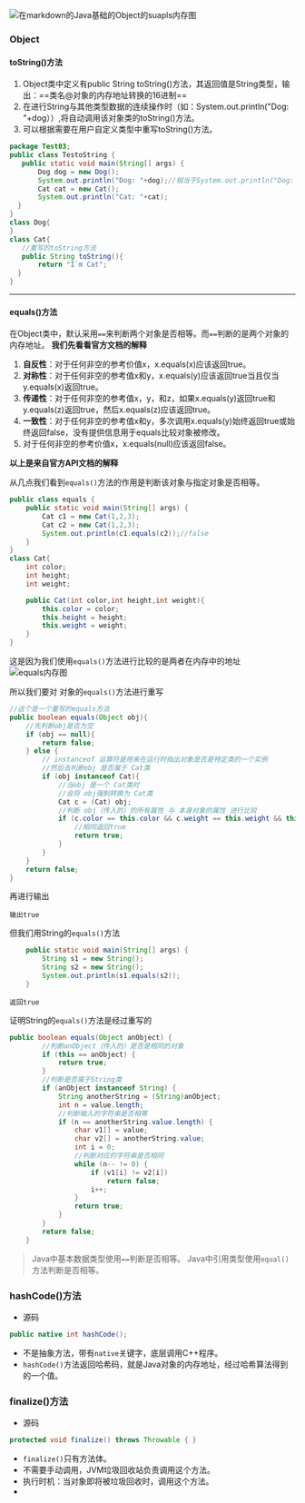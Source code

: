 ![在markdown的Java基础的Object的suapls内存图]()
### Object
#### toString()方法
1. Object类中定义有public String toString()方法，其返回值是String类型，输出：==类名@对象的内存地址转换的16进制==
2. 在进行String与其他类型数据的连续操作时（如：System.out.println("Dog: "+dog））,将自动调用该对象类的toString()方法。
3. 可以根据需要在用户自定义类型中重写toString()方法。
```java
package Test03;
public class TestoString {
   public static void main(String[] args) {
       Dog dog = new Dog();
       System.out.println("Dog: "+dog);//相当于System.out.println("Dog: "+dog.toString());
       Cat cat = new Cat();
       System.out.println("Cat: "+cat);
  }
}
class Dog{
}
class Cat{
   //重写的toString方法
   public String toString(){
       return "I`m Cat";
  }
}
```
***
#### equals()方法
在Object类中，默认采用`==`来判断两个对象是否相等。而`==`判断的是两个对象的内存地址。
**我们先看看官方文档的解释**
1. **自反性**：对于任何非空的参考价值x，x.equals(x)应该返回true。
2. **对称性**：对于任何非空的参考值x和y，x.equals(y)应该返回true当且仅当y.equals(x)返回true。
3. **传递性**：对于任何非空的参考值x，y，和z，如果x.equals(y)返回true和y.equals(z)返回true，然后x.equals(z)应该返回true。
4. **一致性**：对于任何非空的参考值x和y，多次调用x.equals(y)始终返回true或始终返回false，没有提供信息用于equals比较对象被修改。
5. 对于任何非空的参考价值x，x.equals(null)应该返回false。

**以上是来自官方API文档的解释**

从几点我们看到`equals()`方法的作用是判断该对象与指定对象是否相等。
```java
public class equals {
    public static void main(String[] args) {
        Cat c1 = new Cat(1,2,3);
        Cat c2 = new Cat(1,2,3);
        System.out.println(c1.equals(c2));//false
    }
}
class Cat{
    int color;
    int height;
    int weight;

    public Cat(int color,int height,int weight){
        this.color = color;
        this.height = height;
        this.weight = weight;
    }
}
```
这是因为我们使用`equals()`方法进行比较的是两者在内存中的地址
![equals内存图](https://note.youdao.com/favicon.ico)

所以我们要对 对象的`equals()`方法进行重写
```java
//这个是一个重写的equals方法
public boolean equals(Object obj){
    //先判断obj是否为空
    if (obj == null){
        return false;
    } else {
        // instanceof 运算符是用来在运行时指出对象是否是特定类的一个实例
        //然后去判断obj 是否属于 Cat类
        if (obj instanceof Cat){
            //当obj 是一个 Cat类时
            //会将 obj强制转换为 Cat类
            Cat c = (Cat) obj;
            //判断 obj（传入的）的所有属性 与 本身对象的属性 进行比较
            if (c.color == this.color && c.weight == this.weight && this.height == height){
                //相同返回true
                return true;
            }
        }
    }
    return false;
}
```
再进行输出
```
输出true
```
但我们用String的`equals()`方法
```java
    public static void main(String[] args) {
        String s1 = new String();
        String s2 = new String();
        System.out.println(s1.equals(s2));
    }
```
```
返回true
```
证明String的`equals()`方法是经过重写的

```java
public boolean equals(Object anObject) {
        //判断anObject（传入的）是否是相同的对象
        if (this == anObject) {
            return true;
        }
        //判断是否属于String类
        if (anObject instanceof String) {
            String anotherString = (String)anObject;
            int n = value.length;
            //判断输入的字符串是否相等
            if (n == anotherString.value.length) {
                char v1[] = value;
                char v2[] = anotherString.value;
                int i = 0;
                //判断对应的字符串是否相同
                while (n-- != 0) {
                    if (v1[i] != v2[i])
                        return false;
                    i++;
                }
                return true;
            }
        }
        return false;
    }
```

> Java中基本数据类型使用`==`判断是否相等。
> Java中引用类型使用`equal()`方法判断是否相等。

### hashCode()方法
- 源码
```java
public native int hashCode();
```
- 不是抽象方法，带有`native`关键字，底层调用C++程序。
- `hashCode()`方法返回哈希码，就是Java对象的内存地址，经过哈希算法得到的一个值。

### finalize()方法
- 源码
```java
protected void finalize() throws Throwable { }
```
- `finalize()`只有方法体。
- 不需要手动调用，JVM垃圾回收站负责调用这个方法。
- 执行时机：当对象即将被垃圾回收时，调用这个方法。
-